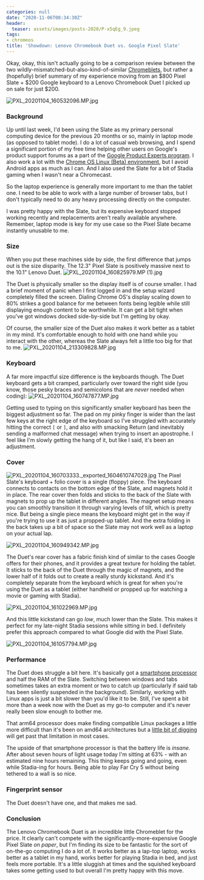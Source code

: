 ```yaml
---
categories: null
date: "2020-11-06T08:34:30Z"
header:
  teaser: assets/images/posts-2020/P-x5qEg_9.jpeg
tags:
- chromeos
title: 'Showdown: Lenovo Chromebook Duet vs. Google Pixel Slate'
---
```


Okay, okay, this isn't actually going to be a comparison review between the two wildly-mismatched-but-also-kind-of-similar [Chromeblets](https://www.reddit.com/r/chromeos/comments/bp1nwo/branding/), but rather a (hopefully) brief summary of my experience moving from an $800 Pixel Slate + $200 Google keyboard to a Lenovo Chromebook Duet I picked up on sale for just $200.

![PXL_20201104_160532096.MP.jpg](/images/posts-2020/P-x5qEg_9.jpeg)

### Background
Up until last week, I'd been using the Slate as my primary personal computing device for the previous 20 months or so, mainly in laptop mode (as opposed to tablet mode). I do a lot of casual web browsing, and I spend a significant portion of my free time helping other users on Google's product support forums as a part of the [Google Product Experts program](https://productexperts.withgoogle.com/what-it-is). I also work a lot with the  [Chrome OS Linux (Beta) environment](setting-up-linux-on-a-new-lenovo-chromebook-duet-bonus-arm64-complications), but I avoid Android apps as much as I can. And I also used the Slate for a bit of Stadia gaming when I wasn't near a Chromecast.

So the laptop experience is generally more important to me than the tablet one. I need to be able to work with a large number of browser tabs, but I don't typically need to do any heavy processing directly on the computer. 

I was pretty happy with the Slate, but its expensive keyboard stopped working recently and replacements aren't really available anywhere. Remember, laptop mode is key for my use case so the Pixel Slate became instantly unusable to me. 

### Size
When you put these machines side by side, the first difference that jumps out is the size disparity. The 12.3" Pixel Slate is positively massive next to the 10.1" Lenovo Duet.
![PXL_20201104_160825979.MP (1).jpg](/images/posts-2020/gVj7d_2Nu.jpeg)

The Duet is physically smaller so the display itself is of course smaller. I had a brief moment of panic when I first logged in and the setup wizard completely filled the screen. Dialing Chrome OS's display scaling down to 80% strikes a good balance for me between fonts being legible while still displaying enough content to be worthwhile. It can get a bit tight when you've got windows docked side-by-side but I'm getting by okay.

Of course, the smaller size of the Duet also makes it work better as a tablet in my mind. It's comfortable enough to hold with one hand while you interact with the other, whereas the Slate always felt a little too big for that to me. 
![PXL_20201104_213309828.MP.jpg](/images/posts-2020/qne9SybLi.jpeg)

### Keyboard
A far more impactful size difference is the keyboards though. The Duet keyboard gets a bit cramped, particularly over toward the right side (you know, those pesky braces and semicolons that are *never* needed when coding):
![PXL_20201104_160747877.MP.jpg](/images/posts-2020/CBziPHD8A.jpeg)

Getting used to typing on this significantly smaller keyboard has been the biggest adjustment so far. The pad on my pinky finger is wider than the last few keys at the right edge of the keyboard so I've struggled with accurately hitting the correct `[` or `]`, and also with smacking Return (and inevitably sending a malformed chat message) when trying to insert an apostrophe. I feel like I'm slowly getting the hang of it, but like I said, it's been an adjustment. 

### Cover
![PXL_20201104_160703333._exported_1604610747029.jpg](/images/posts-2020/yiCW6XZbF.jpeg)
The Pixel Slate's keyboard + folio cover is a single (floppy) piece. The keyboard connects to contacts on the bottom edge of the Slate, and magnets hold it in place. The rear cover then folds and sticks to the back of the Slate with magnets to prop up the tablet in different angles. The magnet setup means you can smoothly transition it through varying levels of tilt, which is pretty nice. But being a single piece means the keyboard might get in the way if you're trying to use it as just a propped-up tablet. And the extra folding in the back takes up a bit of space so the Slate may not work well as a laptop on your actual lap.

![PXL_20201104_160949342.MP.jpg](/images/posts-2020/9_Ze3zyBk.jpeg)

The Duet's rear cover has a fabric finish kind of similar to the cases Google offers for their phones, and it provides a great texture for holding the tablet. It sticks to the back of the Duet through the magic of magnets, and the lower half of it folds out to create a really sturdy kickstand. And it's completely separate from the keyboard which is great for when you're using the Duet as a tablet (either handheld or propped up for watching a movie or gaming with Stadia). 

![PXL_20201104_161022969.MP.jpg](/images/posts-2020/nWRu2TB8i.jpeg)

And this little kickstand can go *low*, much lower than the Slate. This makes it perfect for my late-night Stadia sessions while sitting in bed. I definitely prefer this approach compared to what Google did with the Pixel Slate.

![PXL_20201104_161057794.MP.jpg](/images/posts-2020/BAf7knBk5.jpeg)

### Performance
The Duet does struggle a bit here. It's basically got a [smartphone processor](https://www.notebookcheck.net/Mediatek-Helio-P60T-Processor-Benchmarks-and-Specs.470711.0.html) and half the RAM of the Slate. Switching between windows and tabs sometimes takes an extra moment or two to catch up (particularly if said tab has been silently suspended in the background). Similarly, working with Linux apps is just a bit slower than you'd like it to be. Still, I've spent a bit more than a week now with the Duet as my go-to computer and it's never really been slow enough to bother me. 

That arm64 processor does make finding compatible Linux packages a little more difficult than it's been on amd64 architectures but a [little bit of digging](setting-up-linux-on-a-new-lenovo-chromebook-duet-bonus-arm64-complications) will get past that limitation in most cases. 

The upside of that smartphone processor is that the battery life is *insane*. After about seven hours of light usage today I'm sitting at 63% - with an estimated nine hours remaining. This thing keeps going and going, even while Stadia-ing for hours. Being able to play Far Cry 5 without being tethered to a wall is so nice.

### Fingerprint sensor
The Duet doesn't have one, and that makes me sad.

### Conclusion
The Lenovo Chromebook Duet is an incredible little Chromeblet for the price. It clearly can't compete with the significantly-more-expensive Google Pixel Slate *on paper*, but I'm finding its size to be fantastic for the sort of on-the-go computing I do a lot of. It works better as a lap-top laptop, works better as a tablet in my hand, works better for playing Stadia in bed, and just feels more portable. It's a little sluggish at times and the squished keyboard takes some getting used to but overall I'm pretty happy with this move.
